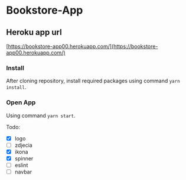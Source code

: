 # Bookstore-App

## Heroku app url
[https://bookstore-app00.herokuapp.com/](https://bookstore-app00.herokuapp.com/)

### Install

After cloning repository, install required packages using command `yarn install`.

### Open App

Using command `yarn start`.


Todo:  

- [x] logo
- [ ] zdjecia
- [x] ikona
- [x] spinner
- [ ] eslint
- [ ] navbar
